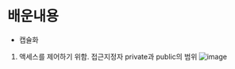 # 배운내용
- 캡슐화
1. 액세스를 제어하기 위함.
   접근지정자 private과 public의 범위
![image](https://github.com/frihett/TIL/assets/141097722/356725e7-2ae7-4563-bb1f-43bbe184b287)
